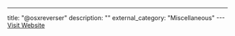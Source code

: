 ---
title: "@osxreverser"
description: ""
external_category: "Miscellaneous"
---[Visit Website](https://twitter.com/osxreverser)

